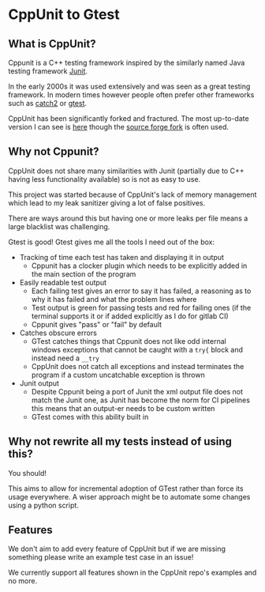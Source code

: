 # CppUnit to Gtest

## What is CppUnit?
Cppunit is a C++ testing framework inspired 
by the similarly named Java testing framework [Junit](https://junit.org/).

In the early 2000s it was used extensively and was seen 
as a great testing framework. In modern times however people
often prefer other frameworks such as [catch2](https://github.com/catchorg/Catch2) or [gtest](https://github.com/google/googletest).

CppUnit has been significantly forked and fractured. 
The most up-to-date version I can see is [here](https://freedesktop.org/wiki/Software/cppunit/)
though the [source forge fork](https://sourceforge.net/projects/cppunit/) is often used.

## Why not Cppunit?

CppUnit does not share many similarities with Junit
(partially due to C++ having less functionality available) 
so is not as easy to use. 

This project was started because of CppUnit's lack of memory management
which lead to my leak sanitizer giving a lot of false positives. 

There are ways around this but having one or more leaks 
per file means a large blacklist was challenging.

Gtest is good! Gtest gives me all the tools I need out of the box:
 - Tracking of time each test has taken and displaying it in output
   + Cppunit has a clocker plugin which needs to be explicitly added in the main section of the program
 - Easily readable test output
   + Each failing test gives an error to say it has failed, a reasoning as to why it has failed and what the problem lines where
   + Test output is green for passing tests and red for failing ones (if the terminal supports it or if added explicitly as I do for gitlab CI)
   + Cppunit gives "pass" or "fail" by default
 - Catches obscure errors
   + GTest catches things that Cppunit does not like odd internal windows exceptions that cannot be caught with a `try{` block and instead need a `__try`
   + CppUnit does not catch all exceptions and instead terminates the program if a custom uncatchable exception is thrown
- Junit output
  + Despite Cppunit being a port of Junit the xml output file does not match the Junit one, as Junit has become the norm for CI pipelines this means that an output-er needs to be custom written
  + GTest comes with this ability built in

## Why not rewrite all my tests instead of using this?
You should! 

This aims to allow for incremental adoption of GTest rather than force its usage everywhere.
A wiser approach might be to automate some changes using a python script.

[//]: # (TODO: Write said python script and add it to the repo)

## Features

We don't aim to add every feature of CppUnit but if we are missing something please write an example test case in an issue!

We currently support all features shown in the CppUnit repo's examples and no more.

